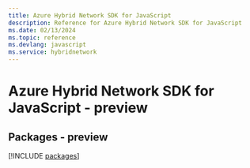 ```yaml
---
title: Azure Hybrid Network SDK for JavaScript
description: Reference for Azure Hybrid Network SDK for JavaScript
ms.date: 02/13/2024
ms.topic: reference
ms.devlang: javascript
ms.service: hybridnetwork
---
```

# Azure Hybrid Network SDK for JavaScript - preview
## Packages - preview
[!INCLUDE [packages](hybrid-network-index.md)]